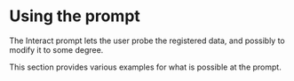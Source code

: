# Using the prompt

The Interact prompt lets the user probe the registered data, and possibly to modify it to some degree.

This section provides various examples for what is possible at the prompt.

